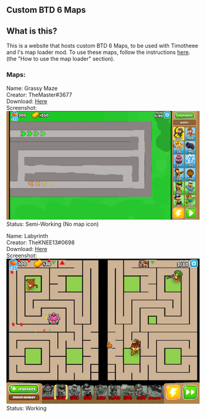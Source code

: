 ## Custom BTD 6 Maps

## What is this?

This is a website that hosts custom BTD 6 Maps, to be used with Timotheee and I's map loader mod. To use these maps, follow the instructions [here](https://github.com/hemisemidemipresent/btd6-modding-tutorial/blob/main/mapeditor.md). (the "How to use the map loader" section).

### Maps:

Name: Grassy Maze  
Creator: TheMaster#3677  
Download: [Here](https://github.com/Greenphx9/custom-maps/blob/main/maps/Grassy_Maze%20(1).zip?raw=true)  
Screenshot: ![Grassy Maze](https://raw.githubusercontent.com/Greenphx9/custom-maps/main/screenshots/image_2022-01-05_181507.png)  
Status: Semi-Working (No map icon)  

Name: Labyrinth   
Creator: TheKNEE13#0698    
Download: [Here](https://github.com/Greenphx9/custom-maps/blob/main/maps/Labyrinth.zip?raw=true)  
Screenshot: ![Grassy Maze](https://raw.githubusercontent.com/Greenphx9/custom-maps/main/screenshots/BloonsTD6_0ZxxG0qkid.png)  
Status: Working  
